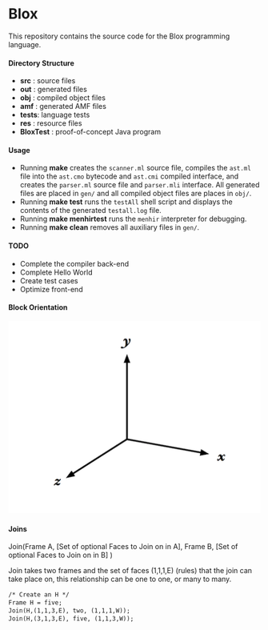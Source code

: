 # Blox
This repository contains the source code for the Blox programming language. 

#### Directory Structure

* __src__  : source files 
* __out__  : generated files
* __obj__  : compiled object files
* __amf__  : generated AMF files
* __tests__: language tests
* __res__  : resource files
* __BloxTest__ : proof-of-concept Java program

#### Usage

* Running __make__ creates the `scanner.ml` source file, compiles the `ast.ml` 
file  into the `ast.cmo` bytecode and `ast.cmi` compiled interface, and creates 
the `parser.ml` source file and `parser.mli` interface. All generated files are 
placed in `gen/` and all compiled object files are places in `obj/`.
* Running __make test__ runs the `testAll` shell script and displays the 
contents of the generated `testall.log` file.
* Running __make menhirtest__ runs the `menhir` interpreter for debugging.
* Running __make clean__ removes all auxiliary files in `gen/`.


#### TODO 

* Complete the compiler back-end
* Complete Hello World
* Create test cases
* Optimize front-end

#### Block Orientation
![Orient](res/orient.png?raw=true)

#### Joins
Join(Frame A, [Set of optional Faces to Join on in A], Frame B, [Set of optional Faces to Join on in B] )

Join takes two frames and the set of faces (1,1,1,E) (rules) that the join can take place on, this relationship can be one to one, or many to many.

	/* Create an H */
	Frame H = five;
	Join(H,(1,1,3,E), two, (1,1,1,W));
	Join(H,(3,1,3,E), five, (1,1,3,W));